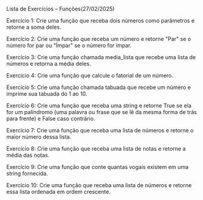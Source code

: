 Lista de Exercícios – Funções(27/02/2025)

Exercício 1: Crie uma função que receba dois números como parâmetros e
retorne a soma deles.

Exercício 2: Crie uma função que receba um número e retorne &quot;Par&quot; se o
número for par ou &quot;Ímpar&quot; se o número for ímpar.

Exercício 3: Crie uma função chamada media_lista que recebe uma lista de
números e retorna a média deles.

Exercício 4: Crie uma função que calcule o fatorial de um número.

Exercício 5: Crie uma função chamada tabuada que recebe um número e
imprime sua tabuada do 1 ao 10.

Exercício 6: Crie uma função que receba uma string e retorne True se ela for
um palíndromo (uma palavra ou frase que se lê da mesma forma de trás para
frente) e False caso contrário.

Exercício 7: Crie uma função que receba uma lista de números e retorne o
maior número dessa lista.

Exercício 8: Crie uma função que receba uma lista de notas e retorne a média
das notas.

Exercício 9: Crie uma função que conte quantas vogais existem em uma string
fornecida.

Exercício 10: Crie uma função que receba uma lista de números e retorne essa
lista ordenada em ordem crescente.
